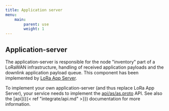 ```yaml
---
title: Application server
menu:
    main:
        parent: use
        weight: 1
---
```


## Application-server

The application-server is responsible for the node "inventory" part of a
LoRaWAN infrastructure, handling of received application payloads and
the downlink application payload queue. This component has been implemented by
[LoRa App Server](/lora-app-server/).

To implement your own application-server (and thus replace LoRa App Server),
your service needs to implement the [api/as/as.proto](https://github.com/brocaar/loraserver/tree/master/api/as/as.proto)
API. See also the [api]({{< ref "integrate/api.md" >}}) documentation for more
information.
